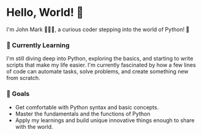 # Hello, World! 👋

I'm John Mark 👋🏼😄, a curious coder stepping into the world of Python! 🐍

### 🌱 Currently Learning
I'm still diving deep into Python, exploring the basics, and starting to write scripts that make my life easier. I'm currently fascinated by how a few lines of code can automate tasks, solve problems, and create something new from scratch.

### 🎯 Goals
- Get comfortable with Python syntax and basic concepts.
- Master the fundamentals and the functions of Python
- Apply my learnings and build unique innovative things enough to share with the world.
